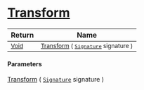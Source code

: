 # [Transform](./Scale-100663855.md)



| Return | Name | 
| --- | --- | 
| <sub>[Void](https://docs.microsoft.com/en-us/dotnet/api/System.Void)</sub>| <sub>[Transform](./Scale-100663855.md) ( [`Signature`](./../../../../Signature.md) signature )</sub>| <br>


#### Parameters
[Transform](./Scale-100663855.md) ( [`Signature`](./../../../../Signature.md) signature )